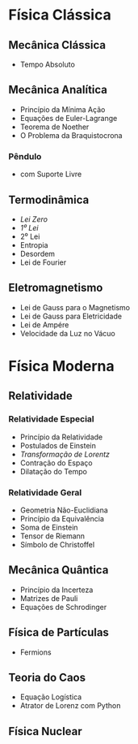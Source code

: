 # Física Clássica

## Mecânica Clássica

- Tempo Absoluto

## Mecânica Analítica

- Princípio da Mínima Ação
- Equações de Euler-Lagrange
- Teorema de Noether
- O Problema da Braquistocrona

### Pêndulo 

- com Suporte Livre

## Termodinâmica

- *Lei Zero*
- *1⁰ Lei*
- 2⁰ Lei
- Entropia
- Desordem
- Lei de Fourier

## Eletromagnetismo

- Lei de Gauss para o Magnetismo
- Lei de Gauss para Eletricidade
- Lei de Ampére
- Velocidade da Luz no Vácuo

# Física Moderna

## Relatividade

### Relatividade Especial

- Princípio da Relatividade
- Postulados de Einstein
- *Transformação de Lorentz*
- Contração do Espaço 
- Dilatação do Tempo

### Relatividade Geral

- Geometria Não-Euclidiana
- Princípio da Equivalência
- Soma de Einstein
- Tensor de Riemann
- Símbolo de Christoffel

## Mecânica Quântica

- Princípio da Incerteza
- Matrizes de Pauli
- Equações de Schrodinger

## Física de Partículas

- Fermions

## Teoria do Caos

- Equação Logística
- Atrator de Lorenz com Python

## Física Nuclear

